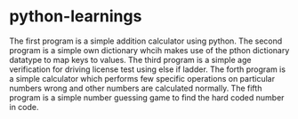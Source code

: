 # python-learnings
The first program is a simple addition calculator using python.
The second program is a simple own dictionary whcih makes use of the pthon dictionary datatype to map keys to values.
The third program is a simple age verification for driving license test using else if ladder.
The forth program is a simple calculator which performs few specific operations on particular numbers wrong and other numbers are calculated normally.
The fifth program is a simple number guessing game to find the hard coded number in code.
 
 
 
